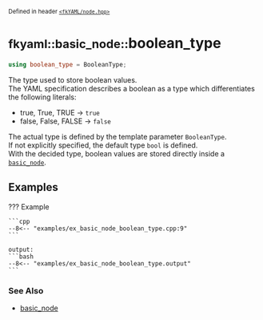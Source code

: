 <small>Defined in header [`<fkYAML/node.hpp>`](https://github.com/fktn-k/fkYAML/blob/develop/include/fkYAML/node.hpp)</small>

# <small>fkyaml::basic_node::</small>boolean_type

```cpp
using boolean_type = BooleanType;
```

The type used to store boolean values.  
The YAML specification describes a boolean as a type which differentiates the following literals:

* true, True, TRUE -> `true`
* false, False, FALSE -> `false`

The actual type is defined by the template parameter `BooleanType`.  
If not explicitly specified, the default type `bool` is defined.  
With the decided type, boolean values are stored directly inside a [`basic_node`](index.md).  

## **Examples**

??? Example

    ```cpp
    --8<-- "examples/ex_basic_node_boolean_type.cpp:9"
    ```

    output:
    ```bash
    --8<-- "examples/ex_basic_node_boolean_type.output"
    ```

### **See Also**

* [basic_node](index.md)
